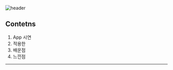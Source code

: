 


![header](https://capsule-render.vercel.app/api?type=waving&color=gradient&height=250&section=header&text=TODO%20App%20mini%project&fontSize=40&animation=fadeIn&fontAlign=28)

## Contetns

1. App 시연
2. 적용한
3. 배운점
4. 느낀점

--- 

